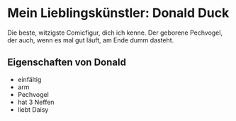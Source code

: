 # Mein Lieblingskünstler: Donald Duck
Die beste, witzigste Comicfigur, dich ich kenne. Der geborene Pechvogel, der auch, wenn es mal gut läuft, am Ende dumm dasteht.
## Eigenschaften von Donald
* einfältig
* arm
* Pechvogel
* hat 3 Neffen
* liebt Daisy
